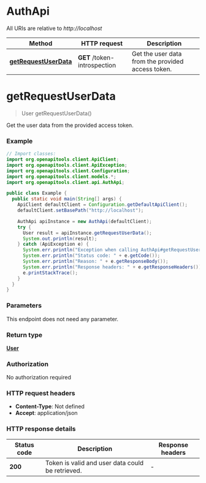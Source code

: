 # AuthApi

All URIs are relative to *http://localhost*

| Method | HTTP request | Description |
|------------- | ------------- | -------------|
| [**getRequestUserData**](AuthApi.md#getRequestUserData) | **GET** /token-introspection | Get the user data from the provided access token. |


<a name="getRequestUserData"></a>
# **getRequestUserData**
> User getRequestUserData()

Get the user data from the provided access token.

### Example
```java
// Import classes:
import org.openapitools.client.ApiClient;
import org.openapitools.client.ApiException;
import org.openapitools.client.Configuration;
import org.openapitools.client.models.*;
import org.openapitools.client.api.AuthApi;

public class Example {
  public static void main(String[] args) {
    ApiClient defaultClient = Configuration.getDefaultApiClient();
    defaultClient.setBasePath("http://localhost");

    AuthApi apiInstance = new AuthApi(defaultClient);
    try {
      User result = apiInstance.getRequestUserData();
      System.out.println(result);
    } catch (ApiException e) {
      System.err.println("Exception when calling AuthApi#getRequestUserData");
      System.err.println("Status code: " + e.getCode());
      System.err.println("Reason: " + e.getResponseBody());
      System.err.println("Response headers: " + e.getResponseHeaders());
      e.printStackTrace();
    }
  }
}
```

### Parameters
This endpoint does not need any parameter.

### Return type

[**User**](User.md)

### Authorization

No authorization required

### HTTP request headers

 - **Content-Type**: Not defined
 - **Accept**: application/json

### HTTP response details
| Status code | Description | Response headers |
|-------------|-------------|------------------|
| **200** | Token is valid and user data could be retrieved. |  -  |

